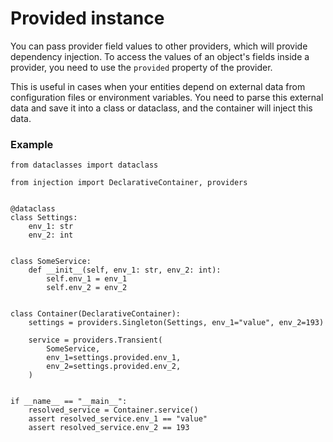 # Provided instance

You can pass provider field values to other providers,
which will provide dependency injection.
To access the values of an object's fields inside a provider,
you need to use the `provided` property of the provider.

This is useful in cases when your entities depend on external data
from configuration files or environment variables.
You need to parse this external data and save it into a class or dataclass,
and the container will inject this data.

### Example
```python3
from dataclasses import dataclass

from injection import DeclarativeContainer, providers


@dataclass
class Settings:
    env_1: str
    env_2: int


class SomeService:
    def __init__(self, env_1: str, env_2: int):
        self.env_1 = env_1
        self.env_2 = env_2


class Container(DeclarativeContainer):
    settings = providers.Singleton(Settings, env_1="value", env_2=193)

    service = providers.Transient(
        SomeService,
        env_1=settings.provided.env_1,
        env_2=settings.provided.env_2,
    )


if __name__ == "__main__":
    resolved_service = Container.service()
    assert resolved_service.env_1 == "value"
    assert resolved_service.env_2 == 193
```
